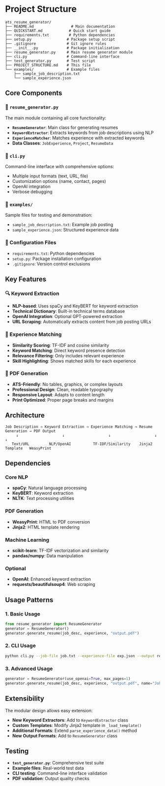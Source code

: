 # Project Structure

```
ats_resume_generator/
├── README.md                 # Main documentation
├── QUICKSTART.md            # Quick start guide
├── requirements.txt         # Python dependencies
├── setup.py                # Package setup script
├── .gitignore              # Git ignore rules
├── __init__.py             # Package initialization
├── resume_generator.py     # Main resume generator module
├── cli.py                  # Command-line interface
├── test_generator.py       # Test script
├── PROJECT_STRUCTURE.md    # This file
└── examples/               # Example files
    ├── sample_job_description.txt
    └── sample_experience.json
```

## Core Components

### 📁 `resume_generator.py`
The main module containing all core functionality:

- **`ResumeGenerator`**: Main class for generating resumes
- **`KeywordExtractor`**: Extracts keywords from job descriptions using NLP
- **`ExperienceMatcher`**: Matches experience with extracted keywords
- **Data Classes**: `JobExperience`, `Project`, `ResumeData`

### 📁 `cli.py`
Command-line interface with comprehensive options:
- Multiple input formats (text, URL, file)
- Customization options (name, contact, pages)
- OpenAI integration
- Verbose debugging

### 📁 `examples/`
Sample files for testing and demonstration:
- `sample_job_description.txt`: Example job posting
- `sample_experience.json`: Structured experience data

### 📁 Configuration Files
- `requirements.txt`: Python dependencies
- `setup.py`: Package installation configuration
- `.gitignore`: Version control exclusions

## Key Features

### 🔍 Keyword Extraction
- **NLP-based**: Uses spaCy and KeyBERT for keyword extraction
- **Technical Dictionary**: Built-in technical terms database
- **OpenAI Integration**: Optional GPT-powered extraction
- **URL Scraping**: Automatically extracts content from job posting URLs

### 🎯 Experience Matching
- **Similarity Scoring**: TF-IDF and cosine similarity
- **Keyword Matching**: Direct keyword presence detection
- **Relevance Filtering**: Only includes relevant experience
- **Skill Highlighting**: Shows matched skills for each experience

### 📄 PDF Generation
- **ATS-Friendly**: No tables, graphics, or complex layouts
- **Professional Design**: Clean, readable typography
- **Responsive Layout**: Adapts to content length
- **Print Optimized**: Proper page breaks and margins

## Architecture

```
Job Description → Keyword Extraction → Experience Matching → Resume Generation → PDF Output
     ↓                    ↓                    ↓                    ↓              ↓
   Text/URL         NLP/OpenAI          TF-IDF/Similarity    Jinja2 Template   WeasyPrint
```

## Dependencies

### Core NLP
- **spaCy**: Natural language processing
- **KeyBERT**: Keyword extraction
- **NLTK**: Text processing utilities

### PDF Generation
- **WeasyPrint**: HTML to PDF conversion
- **Jinja2**: HTML template rendering

### Machine Learning
- **scikit-learn**: TF-IDF vectorization and similarity
- **pandas/numpy**: Data manipulation

### Optional
- **OpenAI**: Enhanced keyword extraction
- **requests/beautifulsoup4**: Web scraping

## Usage Patterns

### 1. Basic Usage
```python
from resume_generator import ResumeGenerator
generator = ResumeGenerator()
generator.generate_resume(job_desc, experience, "output.pdf")
```

### 2. CLI Usage
```bash
python cli.py --job-file job.txt --experience-file exp.json --output resume.pdf
```

### 3. Advanced Usage
```python
generator = ResumeGenerator(use_openai=True, max_pages=1)
generator.generate_resume(job_desc, experience, "output.pdf", name="John Doe")
```

## Extensibility

The modular design allows easy extension:

- **New Keyword Extractors**: Add to `KeywordExtractor` class
- **Custom Templates**: Modify Jinja2 template in `_load_template()`
- **Additional Formats**: Extend `parse_experience_data()` method
- **New Output Formats**: Add to `ResumeGenerator` class

## Testing

- **`test_generator.py`**: Comprehensive test suite
- **Example files**: Real-world test data
- **CLI testing**: Command-line interface validation
- **PDF validation**: Output quality checks 
